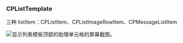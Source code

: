 ### CPListTemplate

三种 listItem：CPListItem、CPListImageRowItem、CPMessageListItem

![显示列表模板顶部的助理单元格的屏幕截图。](https://docs-assets.developer.apple.com/published/49959584ba/rendered2x-1619630673.png)